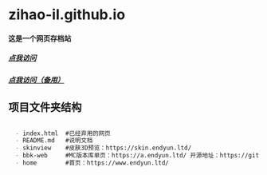 # zihao-il.github.io


#### 这是一个网页存档站
##### [点我访问](https://zihao-il.github.io/)
##### [点我访问（备用）](https://zihao-il.vercel.app/)

## 项目文件夹结构

```markdown

  - index.html  #已经弃用的网页
  - README.md   #说明文档
  - skinview    #皮肤3D预览：https://skin.endyun.ltd/
  - bbk-web     #MC版本库单页：https://a.endyun.ltd/ 开源地址：https://github.com/zihao-il/bbk-web
  - home        #首页：https://www.endyun.ltd/

```
